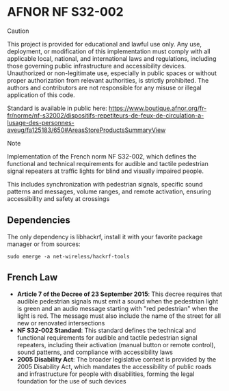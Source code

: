 # AFNOR NF S32-002

> [!CAUTION]
> This project is provided for educational and lawful use only. Any use, deployment, or modification of this implementation must comply with all applicable local, national, and international laws and regulations, including those governing public infrastructure and accessibility devices. Unauthorized or non-legitimate use, especially in public spaces or without proper authorization from relevant authorities, is strictly prohibited. The authors and contributors are not responsible for any misuse or illegal application of this code.

Standard is available in public here: https://www.boutique.afnor.org/fr-fr/norme/nf-s32002/dispositifs-repetiteurs-de-feux-de-circulation-a-lusage-des-personnes-aveug/fa125183/650#AreasStoreProductsSummaryView

> [!NOTE]  
> Implementation of the French norm NF S32-002, which defines the functional and technical requirements for audible and tactile pedestrian signal repeaters at traffic lights for blind and visually impaired people.
>
> This includes synchronization with pedestrian signals, specific sound patterns and messages, volume ranges, and remote activation, ensuring accessibility and safety at crossings

## Dependencies

The only dependency is libhackrf, install it with your favorite package manager or from sources:

```
sudo emerge -a net-wireless/hackrf-tools
```

## French Law

- **Article 7 of the Decree of 23 September 2015**: This decree requires that audible pedestrian signals must emit a sound when the pedestrian light is green and an audio message starting with "red pedestrian" when the light is red. The message must also include the name of the street for all new or renovated intersections
- **NF S32-002 Standard**: This standard defines the technical and functional requirements for audible and tactile pedestrian signal repeaters, including their activation (manual button or remote control), sound patterns, and compliance with accessibility laws
- **2005 Disability Act**: The broader legislative context is provided by the 2005 Disability Act, which mandates the accessibility of public roads and infrastructure for people with disabilities, forming the legal foundation for the use of such devices
